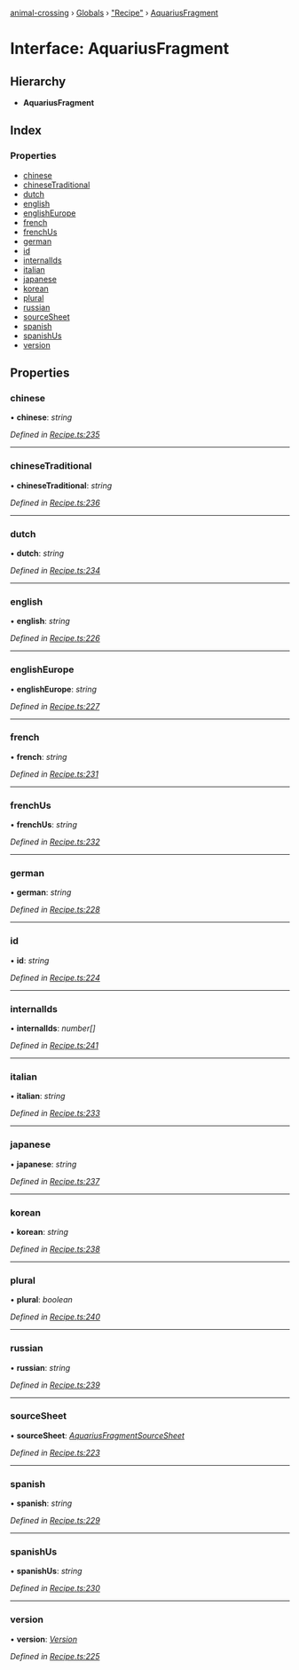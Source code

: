 [animal-crossing](../README.md) › [Globals](../globals.md) › ["Recipe"](../modules/_recipe_.md) › [AquariusFragment](_recipe_.aquariusfragment.md)

# Interface: AquariusFragment

## Hierarchy

* **AquariusFragment**

## Index

### Properties

* [chinese](_recipe_.aquariusfragment.md#chinese)
* [chineseTraditional](_recipe_.aquariusfragment.md#chinesetraditional)
* [dutch](_recipe_.aquariusfragment.md#dutch)
* [english](_recipe_.aquariusfragment.md#english)
* [englishEurope](_recipe_.aquariusfragment.md#englisheurope)
* [french](_recipe_.aquariusfragment.md#french)
* [frenchUs](_recipe_.aquariusfragment.md#frenchus)
* [german](_recipe_.aquariusfragment.md#german)
* [id](_recipe_.aquariusfragment.md#id)
* [internalIds](_recipe_.aquariusfragment.md#internalids)
* [italian](_recipe_.aquariusfragment.md#italian)
* [japanese](_recipe_.aquariusfragment.md#japanese)
* [korean](_recipe_.aquariusfragment.md#korean)
* [plural](_recipe_.aquariusfragment.md#plural)
* [russian](_recipe_.aquariusfragment.md#russian)
* [sourceSheet](_recipe_.aquariusfragment.md#sourcesheet)
* [spanish](_recipe_.aquariusfragment.md#spanish)
* [spanishUs](_recipe_.aquariusfragment.md#spanishus)
* [version](_recipe_.aquariusfragment.md#version)

## Properties

###  chinese

• **chinese**: *string*

*Defined in [Recipe.ts:235](https://github.com/Norviah/animal-crossing/blob/2672d28/module/types/Recipe.ts#L235)*

___

###  chineseTraditional

• **chineseTraditional**: *string*

*Defined in [Recipe.ts:236](https://github.com/Norviah/animal-crossing/blob/2672d28/module/types/Recipe.ts#L236)*

___

###  dutch

• **dutch**: *string*

*Defined in [Recipe.ts:234](https://github.com/Norviah/animal-crossing/blob/2672d28/module/types/Recipe.ts#L234)*

___

###  english

• **english**: *string*

*Defined in [Recipe.ts:226](https://github.com/Norviah/animal-crossing/blob/2672d28/module/types/Recipe.ts#L226)*

___

###  englishEurope

• **englishEurope**: *string*

*Defined in [Recipe.ts:227](https://github.com/Norviah/animal-crossing/blob/2672d28/module/types/Recipe.ts#L227)*

___

###  french

• **french**: *string*

*Defined in [Recipe.ts:231](https://github.com/Norviah/animal-crossing/blob/2672d28/module/types/Recipe.ts#L231)*

___

###  frenchUs

• **frenchUs**: *string*

*Defined in [Recipe.ts:232](https://github.com/Norviah/animal-crossing/blob/2672d28/module/types/Recipe.ts#L232)*

___

###  german

• **german**: *string*

*Defined in [Recipe.ts:228](https://github.com/Norviah/animal-crossing/blob/2672d28/module/types/Recipe.ts#L228)*

___

###  id

• **id**: *string*

*Defined in [Recipe.ts:224](https://github.com/Norviah/animal-crossing/blob/2672d28/module/types/Recipe.ts#L224)*

___

###  internalIds

• **internalIds**: *number[]*

*Defined in [Recipe.ts:241](https://github.com/Norviah/animal-crossing/blob/2672d28/module/types/Recipe.ts#L241)*

___

###  italian

• **italian**: *string*

*Defined in [Recipe.ts:233](https://github.com/Norviah/animal-crossing/blob/2672d28/module/types/Recipe.ts#L233)*

___

###  japanese

• **japanese**: *string*

*Defined in [Recipe.ts:237](https://github.com/Norviah/animal-crossing/blob/2672d28/module/types/Recipe.ts#L237)*

___

###  korean

• **korean**: *string*

*Defined in [Recipe.ts:238](https://github.com/Norviah/animal-crossing/blob/2672d28/module/types/Recipe.ts#L238)*

___

###  plural

• **plural**: *boolean*

*Defined in [Recipe.ts:240](https://github.com/Norviah/animal-crossing/blob/2672d28/module/types/Recipe.ts#L240)*

___

###  russian

• **russian**: *string*

*Defined in [Recipe.ts:239](https://github.com/Norviah/animal-crossing/blob/2672d28/module/types/Recipe.ts#L239)*

___

###  sourceSheet

• **sourceSheet**: *[AquariusFragmentSourceSheet](../enums/_recipe_.aquariusfragmentsourcesheet.md)*

*Defined in [Recipe.ts:223](https://github.com/Norviah/animal-crossing/blob/2672d28/module/types/Recipe.ts#L223)*

___

###  spanish

• **spanish**: *string*

*Defined in [Recipe.ts:229](https://github.com/Norviah/animal-crossing/blob/2672d28/module/types/Recipe.ts#L229)*

___

###  spanishUs

• **spanishUs**: *string*

*Defined in [Recipe.ts:230](https://github.com/Norviah/animal-crossing/blob/2672d28/module/types/Recipe.ts#L230)*

___

###  version

• **version**: *[Version](../enums/_recipe_.version.md)*

*Defined in [Recipe.ts:225](https://github.com/Norviah/animal-crossing/blob/2672d28/module/types/Recipe.ts#L225)*
